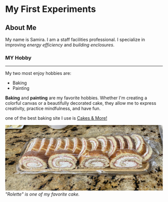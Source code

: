 # My First Experiments
## About Me

My name is Samira. I am a staff facilities professional. I specialize in improving *energy efficiency* and *building enclosures*.


### MY Hobby

---
My two most enjoy hobbies are:
- Baking
- Painting
  
**Baking** and **painting** are my favorite hobbies. Whether I'm creating a colorful canvas or a beautifully decorated cake, they allow me to express creativity, practice mindfulness, and have fun. 

one of the best baking site I use is [Cakes & More!](https://www.cakesandmore.in/p/video-series-baking-for-beginners.html)

![alt text](IMG_6634.jpg)
*"Rolette" is one of my favorite cake.*
